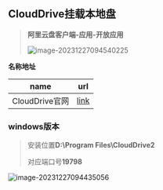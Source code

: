 ## CloudDrive挂载本地盘

> **阿里云盘客户端-应用-开放应用**
>
> ![image-20231227094540225](https://gitee.com/yaolliuyang/blogImages/raw/master/blogImages/image-20231227094540225.png)

**名称地址**

| name           | url                                              |
| -------------- | ------------------------------------------------ |
| CloudDrive官网 | [link](https://www.zhenyunpan.com/download.html) |

### windows版本

> 安装位置**D:\Program Files\CloudDrive2**
>
> 对应端口号**19798**

![image-20231227094435056](https://gitee.com/yaolliuyang/blogImages/raw/master/blogImages/image-20231227094435056.png)

